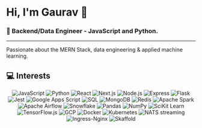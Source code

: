 # Hi, I'm Gaurav 👋

### 🚀 Backend/Data Engineer - JavaScript and Python.

---

Passionate about the MERN Stack, data engineering & applied machine learning.

## 💻 Interests

<p align="center">
  <img src="https://img.shields.io/badge/-JavaScript-F7DF1E?logo=javascript&logoColor=black&style=for-the-badge" alt="JavaScript">
  <img src="https://img.shields.io/badge/-Python-3776AB?logo=python&logoColor=white&style=for-the-badge" alt="Python">
  <img src="https://img.shields.io/badge/-React-61DAFB?logo=react&logoColor=white&style=for-the-badge" alt="React">
  <img src="https://img.shields.io/badge/-Next.js-000000?logo=next.js&logoColor=white&style=for-the-badge" alt="Next.js">
  <img src="https://img.shields.io/badge/-Node.js-339933?logo=node.js&logoColor=white&style=for-the-badge" alt="Node.js">
  <img src="https://img.shields.io/badge/-Express-000000?logo=express&logoColor=white&style=for-the-badge" alt="Express">
  <img src="https://img.shields.io/badge/-Flask-000000?logo=flask&logoColor=white&style=for-the-badge" alt="Flask">
  <img src="https://img.shields.io/badge/-Jest-C21325?logo=jest&logoColor=white&style=for-the-badge" alt="Jest">
  <img src="https://img.shields.io/badge/-Google%20Apps%20Script-4285F4?logo=google-apps-script&logoColor=white&style=for-the-badge" alt="Google Apps Script">
  <img src="https://img.shields.io/badge/-SQL-4479A1?logo=postgresql&logoColor=white&style=for-the-badge" alt="SQL">
  <img src="https://img.shields.io/badge/-MongoDB-47A248?logo=mongodb&logoColor=white&style=for-the-badge" alt="MongoDB">
  <img src="https://img.shields.io/badge/-Redis-DC382D?logo=redis&logoColor=white&style=for-the-badge" alt="Redis">
  <img src="https://img.shields.io/badge/-Apache%20Spark-E25A1C?logo=apache-spark&logoColor=white&style=for-the-badge" alt="Apache Spark">
  <img src="https://img.shields.io/badge/-Apache%20Airflow-017CEE?logo=apache-airflow&logoColor=white&style=for-the-badge" alt="Apache Airflow">
  <img src="https://img.shields.io/badge/-Snowflake-29B5E8?logo=snowflake&logoColor=white&style=for-the-badge" alt="Snowflake">
  <img src="https://img.shields.io/badge/-Pandas-150458?logo=pandas&logoColor=white&style=for-the-badge" alt="Pandas">
  <img src="https://img.shields.io/badge/-NumPy-013243?logo=numpy&logoColor=white&style=for-the-badge" alt="NumPy">
  <img src="https://img.shields.io/badge/-SciKit%20Learn-F7931E?logo=scikit-learn&logoColor=white&style=for-the-badge" alt="SciKit Learn">
  <img src="https://img.shields.io/badge/-TensorFlow.js-FF6F00?logo=tensorflow&logoColor=white&style=for-the-badge" alt="TensorFlow.js">
  <img src="https://img.shields.io/badge/-GCP-4285F4?logo=google-cloud&logoColor=white&style=for-the-badge" alt="GCP">
  <img src="https://img.shields.io/badge/-Docker-2496ED?logo=docker&logoColor=white&style=for-the-badge" alt="Docker">
  <img src="https://img.shields.io/badge/-Kubernetes-326CE5?logo=kubernetes&logoColor=white&style=for-the-badge" alt="Kubernetes">
  <img src="https://img.shields.io/badge/-NATS-199bfc?logo=nats&logoColor=white&style=for-the-badge" alt="NATS streaming">
  <img src="https://img.shields.io/badge/-Ingress--Nginx-009639?logo=nginx&logoColor=white&style=for-the-badge" alt="Ingress-Nginx">
  <img src="https://img.shields.io/badge/-Skaffold-292E37?logo=skaffold&logoColor=white&style=for-the-badge" alt="Skaffold">
</p>

<!-- Blogs & Articles -->
<!-- Get in Touch -->
